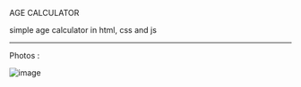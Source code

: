 AGE CALCULATOR

simple age calculator in html, css and js

___

Photos :


![image](https://user-images.githubusercontent.com/111908683/194717604-c7f50f9e-ee92-45fe-a264-e248d25ada3a.png)
